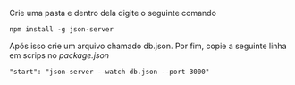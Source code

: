 Crie uma pasta e dentro dela digite o seguinte comando
```
npm install -g json-server
```
Após isso crie um arquivo chamado db.json. Por fim, copie a seguinte linha em scrips no *package.json*
```
"start": "json-server --watch db.json --port 3000"
```